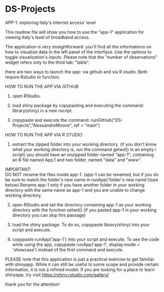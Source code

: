 # DS-Projects
APP-1: exploring Italy's internet access' level

This readme file will show you how to use the "app-1" application for viewing Italy's level of broadband access.

The application is very straightforward: you'll find all the informations on how to visualize data in the 
left panel of the interface. Use the options to toggle visualization's inputs. Please note that the "number of
observations" widget refers only to the third tab: "table".

there are two ways to launch the app: via github and via R studio. Both require Rstudio to function. 

HOW TO RUN THE APP VIA GITHUB

1) open RStudio.

2) load shiny package by copypasting and executing the command: library(shiny) in a new rscript.

3) copypaste and execute the command: runGitHub("DS-Projects","AlessandroMirone", ref = "main")


HOW TO RUN THE APP VIA R STUDIO

1) extract the zipped folder into your working directory. 
(if you don't know what your working directory is, run the command getwd() in an empty r script)
   you should have an unzipped folder named "app-1", containing 
   an R file named App.1 and two folder, named "data" and "www".

IMPORTANT:   
DO NOT rename the files inside app-1. (app-1 can be renamed, but if you do
   be sure to match the folder's new name in runApp('folder's new name')(see below).Rename app-1
   only if you have another folder in your working directory with the same name as 
   app-1 and you are unable to change working directory. 

2) open RStudio and set the directory containing app-1 as your working
   directory with the function setwd() (if you pasted app-1 in your working directory you can skip this
   passage)

3) load the shiny package. To do so, copypaste library(shiny) into your script and execute.

4) copypaste runApp('app-1') into your script and execute. To see the code while using the app, 
   copypaste runApp('app-1', display.mode = 'showcase') instead of the first command and execute.

PLEASE note that this application is just a practical exercise to get familiar with shinyapp. 
While it can still be useful to some scope and provide certain information, it is not a refined model. 
If you are looking for a place to learn shinyapp, try visit https://shiny.rstudio.com/gallery/

thank you for the attention!
